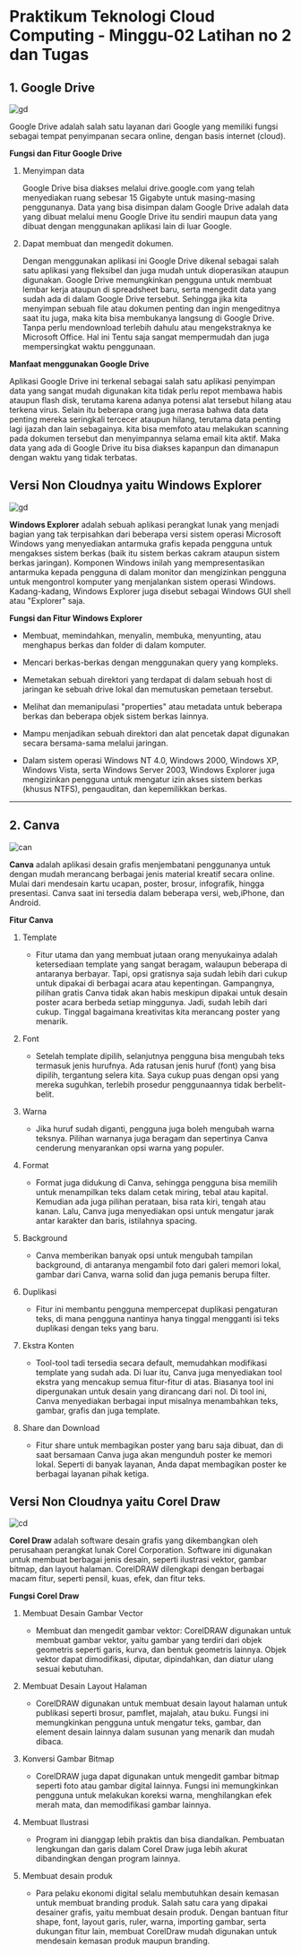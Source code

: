 # Praktikum Teknologi Cloud Computing - Minggu-02 Latihan no 2 dan Tugas


## 1. Google Drive

![gd](gd.jpg)

Google Drive adalah salah satu layanan dari Google yang memiliki fungsi sebagai tempat penyimpanan secara online, dengan basis internet (cloud).

**Fungsi dan Fitur Google Drive**
1. Menyimpan data

    Google Drive bisa diakses melalui drive.google.com yang telah menyediakan ruang sebesar 15 Gigabyte untuk masing-masing penggunanya. Data yang bisa disimpan dalam Google Drive adalah data yang dibuat melalui menu Google Drive itu sendiri maupun data yang dibuat dengan menggunakan aplikasi lain di luar Google.

2. Dapat membuat dan mengedit dokumen.

    Dengan menggunakan aplikasi ini Google Drive dikenal sebagai salah satu aplikasi yang fleksibel dan juga mudah untuk dioperasikan ataupun digunakan. Google Drive memungkinkan pengguna untuk membuat lembar kerja ataupun di spreadsheet baru, serta mengedit data yang sudah ada di dalam Google Drive tersebut. Sehingga jika kita menyimpan sebuah file atau dokumen penting dan ingin mengeditnya saat itu juga, maka kita bisa membukanya langsung di Google Drive. Tanpa perlu mendownload terlebih dahulu atau mengekstraknya ke Microsoft Office. Hal ini Tentu saja sangat mempermudah dan juga mempersingkat waktu penggunaan.

**Manfaat menggunakan Google Drive**

Aplikasi Google Drive ini terkenal sebagai salah satu aplikasi penyimpan data yang sangat mudah digunakan kita tidak perlu repot membawa habis ataupun flash disk, terutama karena adanya potensi alat tersebut hilang atau terkena virus. Selain itu beberapa orang juga merasa bahwa data data penting mereka seringkali tercecer ataupun hilang, terutama data penting lagi ijazah dan lain sebagainya. kita bisa memfoto atau melakukan scanning pada dokumen tersebut dan menyimpannya selama email kita aktif. Maka data yang ada di Google Drive itu bisa diakses kapanpun dan dimanapun dengan waktu yang tidak terbatas.

## Versi Non Cloudnya yaitu Windows Explorer

![gd](fe.jpg)

**Windows Explorer** adalah sebuah aplikasi perangkat lunak yang menjadi bagian yang tak terpisahkan dari beberapa versi sistem operasi Microsoft Windows yang menyediakan antarmuka grafis kepada pengguna untuk mengakses sistem berkas (baik itu sistem berkas cakram ataupun sistem berkas jaringan). Komponen Windows inilah yang mempresentasikan antarmuka kepada pengguna di dalam monitor dan mengizinkan pengguna untuk mengontrol komputer yang menjalankan sistem operasi Windows. Kadang-kadang, Windows Explorer juga disebut sebagai Windows GUI shell atau "Explorer" saja.

**Fungsi dan Fitur Windows Explorer**

* Membuat, memindahkan, menyalin, membuka, menyunting, atau menghapus berkas dan folder di dalam komputer.

* Mencari berkas-berkas dengan menggunakan query yang kompleks.

* Memetakan sebuah direktori yang terdapat di dalam sebuah host di jaringan ke sebuah drive lokal dan memutuskan pemetaan tersebut.

* Melihat dan memanipulasi "properties" atau metadata untuk beberapa berkas dan beberapa objek sistem berkas lainnya.

* Mampu menjadikan sebuah direktori dan alat pencetak dapat digunakan secara bersama-sama melalui jaringan.

* Dalam sistem operasi Windows NT 4.0, Windows 2000, Windows XP, Windows Vista, serta Windows Server 2003, Windows Explorer juga mengizinkan pengguna untuk mengatur izin akses sistem berkas (khusus NTFS), pengauditan, dan kepemilikkan berkas.
***

## 2. Canva

![can](canva.jpg)

**Canva** adalah aplikasi desain grafis menjembatani penggunanya untuk dengan mudah merancang berbagai jenis material kreatif secara online. Mulai dari mendesain kartu ucapan, poster, brosur, infografik, hingga presentasi. Canva saat ini tersedia dalam beberapa versi, web,iPhone, dan Android.

**Fitur Canva**

1. Template
    * Fitur utama dan yang membuat jutaan orang menyukainya adalah ketersediaan template yang sangat beragam, walaupun beberapa di antaranya berbayar. Tapi, opsi gratisnya saja sudah lebih dari cukup untuk dipakai di berbagai acara atau kepentingan. Gampangnya, pilihan gratis Canva tidak akan habis meskipun dipakai untuk desain poster acara berbeda setiap minggunya. Jadi, sudah lebih dari cukup. Tinggal bagaimana kreativitas kita merancang poster yang menarik.

2. Font
    * Setelah template dipilih, selanjutnya pengguna bisa mengubah teks termasuk jenis hurufnya. Ada ratusan jenis huruf (font) yang bisa dipilih, tergantung selera kita. Saya cukup puas dengan opsi yang mereka suguhkan, terlebih prosedur penggunaannya tidak berbelit-belit.

3. Warna
    * Jika huruf sudah diganti, pengguna juga boleh mengubah warna teksnya. Pilihan warnanya juga beragam dan sepertinya Canva cenderung menyarankan opsi warna yang populer.

4. Format
    * Format juga didukung di Canva, sehingga pengguna bisa memilih untuk menampilkan teks dalam cetak miring, tebal atau kapital. Kemudian ada juga pilihan perataan, bisa rata kiri, tengah atau kanan. Lalu, Canva juga menyediakan opsi untuk mengatur jarak antar karakter dan baris, istilahnya spacing.

5. Background
    * Canva memberikan banyak opsi untuk mengubah tampilan background, di antaranya mengambil foto dari galeri memori lokal, gambar dari Canva, warna solid dan juga pemanis berupa filter.

6. Duplikasi
    * Fitur ini membantu pengguna mempercepat duplikasi pengaturan teks, di mana pengguna nantinya hanya tinggal mengganti isi teks duplikasi dengan teks yang baru.

7. Ekstra Konten
    * Tool-tool tadi tersedia secara default, memudahkan modifikasi template yang sudah ada. Di luar itu, Canva juga menyediakan tool ekstra yang mencakup semua fitur-fitur di atas. Biasanya tool ini dipergunakan untuk desain yang dirancang dari nol. Di tool ini, Canva menyediakan berbagai input misalnya menambahkan teks, gambar, grafis dan juga template.

8. Share dan Download
    * Fitur share untuk membagikan poster yang baru saja dibuat, dan di saat bersamaan Canva juga akan mengunduh poster ke memori lokal. Seperti di banyak layanan, Anda dapat membagikan poster ke berbagai layanan pihak ketiga.

## Versi Non Cloudnya yaitu Corel Draw

![cd](cdr.jpg)

**Corel Draw** adalah software desain grafis yang dikembangkan oleh perusahaan perangkat lunak Corel Corporation. Software ini digunakan untuk membuat berbagai jenis desain, seperti ilustrasi vektor, gambar bitmap, dan layout halaman. CorelDRAW dilengkapi dengan berbagai macam fitur, seperti pensil, kuas, efek, dan fitur teks.

**Fungsi Corel Draw**

1. Membuat Desain Gambar Vector
    * Membuat dan mengedit gambar vektor: CorelDRAW digunakan untuk membuat gambar vektor, yaitu gambar yang terdiri dari objek geometris seperti garis, kurva, dan bentuk geometris lainnya. Objek vektor dapat dimodifikasi, diputar, dipindahkan, dan diatur ulang sesuai kebutuhan.

2. Membuat Desain Layout Halaman
    * CorelDRAW digunakan untuk membuat desain layout halaman untuk publikasi seperti brosur, pamflet, majalah, atau buku. Fungsi ini memungkinkan pengguna untuk mengatur teks, gambar, dan element desain lainnya dalam susunan yang menarik dan mudah dibaca.

3. Konversi Gambar Bitmap
    * CorelDRAW juga dapat digunakan untuk mengedit gambar bitmap seperti foto atau gambar digital lainnya. Fungsi ini memungkinkan pengguna untuk melakukan koreksi warna, menghilangkan efek merah mata, dan memodifikasi gambar lainnya.

4. Membuat Ilustrasi 
    * Program ini dianggap lebih praktis dan bisa diandalkan. Pembuatan lengkungan dan garis dalam Corel Draw juga lebih akurat dibandingkan dengan program lainnya.

5. Membuat desain produk
    * Para pelaku ekonomi digital selalu membutuhkan desain kemasan untuk membuat branding produk. Salah satu cara yang dipakai desainer grafis, yaitu membuat desain produk. Dengan bantuan fitur shape, font, layout garis, ruler, warna, importing gambar, serta dukungan fitur lain, membuat CorelDraw mudah digunakan untuk mendesain kemasan produk maupun branding.
